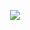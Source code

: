 <td valign="bottom"><p align="center">
  <a href="{{{ author.repository }}}">
    <img src="{{{ author.repository }}}.png?size=100" align="center" />
  </a>
</p></td>